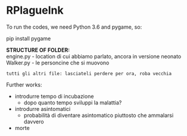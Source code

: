 # RPlagueInk
To run the codes, we need Python 3.6 and pygame, so:

pip install pygame

<b>STRUCTURE OF FOLDER:</b><br>
    engine.py - location di cui abbiamo parlato, ancora in versione neonato<br>
    Walker.py - le personcine che si muovono<br>
    
    tutti gli altri file: lasciateli perdere per ora, roba vecchia


Further works:
- introdurre tempo di incubazione
    - dopo quanto tempo sviluppi la malattia?
- introdurre asintomatici
    - probabilità di diventare asintomatico piuttosto che ammalarsi davvero
- morte
